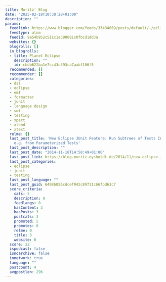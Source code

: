 ```yaml
---
title: Moritz' Blog
date: "2025-02-19T10:38:28+01:00"
description: ""
params:
  feedlink: https://www.blogger.com/feeds/33434069/posts/default/-/eclipse
  feedtype: atom
  feedid: 9a54b952c511c1a390081c0fbcd1dd3a
  websites: {}
  blogrolls: []
  in_blogrolls:
  - title: Planet Eclipse
    description: ""
    id: cbdb622ba1e7cc43c393ca7aabf106f5
  recommended: []
  recommender: []
  categories:
  - dsl
  - eclipse
  - emf
  - formatter
  - junit
  - language design
  - swt
  - testing
  - xpect
  - xtend
  - xtext
  relme: {}
  last_post_title: 'New Eclipse JUnit Feature: Run Subtrees of Tests Individually,
    e.g. from Parameterized Tests'
  last_post_description: ""
  last_post_date: "2014-11-18T14:58:49+01:00"
  last_post_link: https://blog.moritz.eysholdt.de/2014/11/new-eclipse-junit-feature-run-subtrees.html
  last_post_categories:
  - eclipse
  - junit
  - testing
  last_post_language: ""
  last_post_guid: 6498b026cdcef942c89711c66fbd61c7
  score_criteria:
    cats: 5
    description: 0
    feedlangs: 0
    hasContent: 3
    hasPosts: 3
    postcats: 3
    promoted: 5
    promotes: 0
    relme: 0
    title: 3
    website: 0
  score: 22
  ispodcast: false
  isnoarchive: false
  innetwork: true
  language: ""
  postcount: 4
  avgpostlen: 296
---
```

